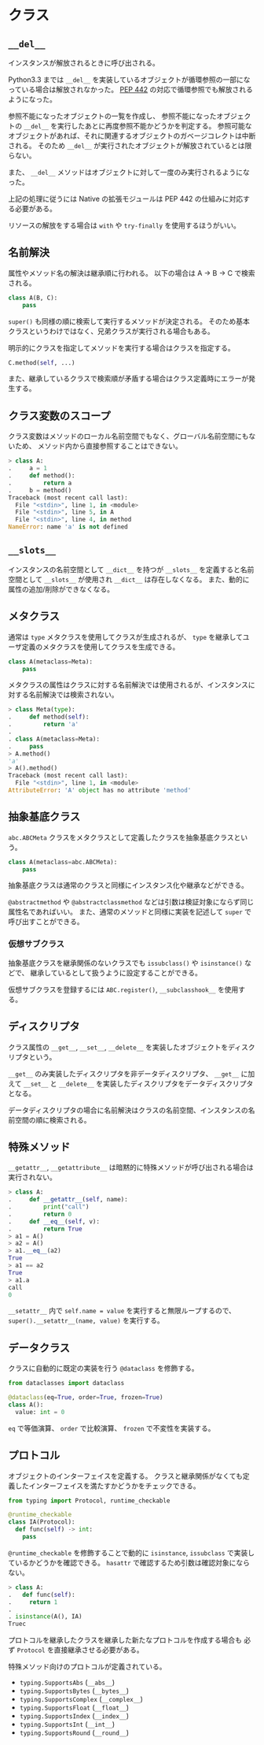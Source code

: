 # クラス

## `__del__`

インスタンスが解放されるときに呼び出される。

Python3.3 までは `__del__` を実装しているオブジェクトが循環参照の一部になっている場合は解放されなかった。
[PEP 442](https://peps.python.org/pep-0442/) の対応で循環参照でも解放されるようになった。

参照不能になったオブジェクトの一覧を作成し、
参照不能になったオブジェクトの `__del__` を実行したあとに再度参照不能かどうかを判定する。
参照可能なオブジェクトがあれば、それに関連するオブジェクトのガベージコレクトは中断される。
そのため `__del__` が実行されたオブジェクトが解放されているとは限らない。

また、 `__del__` メソッドはオブジェクトに対して一度のみ実行されるようになった。

上記の処理に従うには Native の拡張モジュールは PEP 442 の仕組みに対応する必要がある。

リソースの解放をする場合は `with` や `try-finally` を使用するほうがいい。

## 名前解決

属性やメソッド名の解決は継承順に行われる。
以下の場合は A -> B -> C で検索される。

```python
class A(B, C):
    pass
```

`super()` も同様の順に検索して実行するメソッドが決定される。
そのため基本クラスというわけではなく、兄弟クラスが実行される場合もある。

明示的にクラスを指定してメソッドを実行する場合はクラスを指定する。

```python
C.method(self, ...)
```

また、継承しているクラスで検索順が矛盾する場合はクラス定義時にエラーが発生する。

## クラス変数のスコープ

クラス変数はメソッドのローカル名前空間でもなく、グローバル名前空間にもないため、
メソッド内から直接参照することはできない。

```python
> class A:
.     a = 1
.     def method():
.         return a
.     b = method()
Traceback (most recent call last):
  File "<stdin>", line 1, in <module>
  File "<stdin>", line 5, in A
  File "<stdin>", line 4, in method
NameError: name 'a' is not defined
```

## `__slots__`

インスタンスの名前空間として `__dict__` を持つが `__slots__` を定義すると名前空間として `__slots__` が使用され `__dict__` は存在しなくなる。
また、動的に属性の追加/削除ができなくなる。

## メタクラス

通常は `type` メタクラスを使用してクラスが生成されるが、
`type` を継承してユーザ定義のメタクラスを使用してクラスを生成できる。

```python
class A(metaclass=Meta):
    pass
```

メタクラスの属性はクラスに対する名前解決では使用されるが、インスタンスに対する名前解決では検索されない。

```python
> class Meta(type):
.     def method(self):
.         return 'a'
.
. class A(metaclass=Meta):
.     pass
> A.method()
'a'
> A().method()
Traceback (most recent call last):
  File "<stdin>", line 1, in <module>
AttributeError: 'A' object has no attribute 'method'
```

## 抽象基底クラス

`abc.ABCMeta` クラスをメタクラスとして定義したクラスを抽象基底クラスという。

```python
class A(metaclass=abc.ABCMeta):
    pass
```

抽象基底クラスは通常のクラスと同様にインスタンス化や継承などができる。

`@abstractmethod` や `@abstractclassmethod` などは引数は検証対象にならず同じ属性名であればいい。
また、通常のメソッドと同様に実装を記述して `super` で呼び出すことができる。

### 仮想サブクラス

抽象基底クラスを継承関係のないクラスでも `issubclass()` や `isinstance()` などで、
継承しているとして扱うように設定することができる。

仮想サブクラスを登録するには `ABC.register()`, `__subclasshook__` を使用する。

## ディスクリプタ

クラス属性の `__get__`, `__set__`, `__delete__` を実装したオブジェクトをディスクリプタという。

`__get__` のみ実装したディスクリプタを非データディスクリプタ、
`__get__` に加えて `__set__` と `__delete__` を実装したディスクリプタをデータディスクリプタとなる。

データディスクリプタの場合に名前解決はクラスの名前空間、インスタンスの名前空間の順に検索される。

## 特殊メソッド

`__getattr__`, `__getattribute__` は暗黙的に特殊メソッドが呼び出される場合は実行されない。

```python
> class A:
.     def __getattr__(self, name):
.         print("call")
.         return 0
.     def __eq__(self, v):
.         return True
> a1 = A()
> a2 = A()
> a1.__eq__(a2)
True
> a1 == a2
True
> a1.a
call
0
```

`__setattr__` 内で `self.name = value` を実行すると無限ループするので、
`super().__setattr__(name, value)` を実行する。

## データクラス

クラスに自動的に既定の実装を行う `@dataclass` を修飾する。

```python
from dataclasses import dataclass

@dataclass(eq=True, order=True, frozen=True)
class A():
  value: int = 0
```

`eq` で等価演算、
`order` で比較演算、
`frozen` で不変性を実装する。

## プロトコル

オブジェクトのインターフェイスを定義する。
クラスと継承関係がなくても定義したインターフェイスを満たすかどうかをチェックできる。

```python
from typing import Protocol, runtime_checkable

@runtime_checkable
class IA(Protocol):
  def func(self) -> int:
    pass
```

`@runtime_checkable` を修飾することで動的に `isinstance`, `issubclass` で実装しているかどうかを確認できる。
`hasattr` で確認するため引数は確認対象にならない。

```python
> class A:
.   def func(self):
.     return 1
.
. isinstance(A(), IA)
Truec
```

プロトコルを継承したクラスを継承した新たなプロトコルを作成する場合も
必ず `Protocol` を直接継承させる必要がある。

特殊メソッド向けのプロトコルが定義されている。

- `typing.SupportsAbs` (`__abs__`)
- `typing.SupportsBytes` (`__bytes__`)
- `typing.SupportsComplex` (`__complex__`)
- `typing.SupportsFloat` (`__float__`)
- `typing.SupportsIndex` (`__index__`)
- `typing.SupportsInt` (`__int__`)
- `typing.SupportsRound` (`__round__`)

